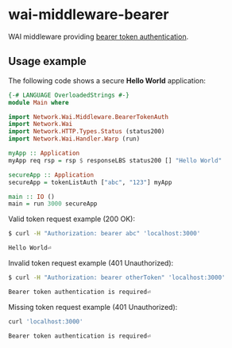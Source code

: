 # wai-middleware-bearer

WAI middleware providing [bearer token authentication](https://swagger.io/docs/specification/authentication/bearer-authentication/).
## Usage example

The following code shows a secure **Hello World** application:

```haskell
{-# LANGUAGE OverloadedStrings #-}
module Main where

import Network.Wai.Middleware.BearerTokenAuth
import Network.Wai
import Network.HTTP.Types.Status (status200)
import Network.Wai.Handler.Warp (run)

myApp :: Application
myApp req rsp = rsp $ responseLBS status200 [] "Hello World"

secureApp :: Application
secureApp = tokenListAuth ["abc", "123"] myApp

main :: IO ()
main = run 3000 secureApp
```

Valid token request example (200 OK):
```sh
$ curl -H "Authorization: bearer abc" 'localhost:3000'

Hello World⏎
```

Invalid token request example (401 Unauthorized):
```sh
$ curl -H "Authorization: bearer otherToken" 'localhost:3000'

Bearer token authentication is required⏎ 
```

Missing token request example (401 Unauthorized):
```sh
curl 'localhost:3000'

Bearer token authentication is required⏎
```

